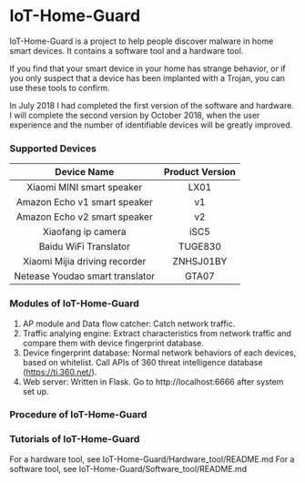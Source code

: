 # IoT-Home-Guard


IoT-Home-Guard is a project to help people discover malware in home smart devices. It contains a software tool and a hardware tool.

If you find that your smart device in your home has strange behavior, or if you only suspect that a device has been implanted with a Trojan, you can use these tools to confirm.

In July 2018 I had completed the first version of the software and hardware. I will complete the second version by October 2018, when the user experience and the number of identifiable devices will be greatly improved.

### Supported Devices

Device Name | Product Version |
:---------: | :---------:|
Xiaomi MINI smart speaker | LX01 |
Amazon Echo v1 smart speaker | v1 |
Amazon Echo v2 smart speaker | v2 |
Xiaofang ip camera | iSC5 |
Baidu WiFi Translator | TUGE830 |
Xiaomi Mijia driving recorder | ZNHSJ01BY |
Netease Youdao smart translator | GTA07 |

### Modules of IoT-Home-Guard

1. AP module and Data flow catcher: Catch network traffic.
2. Traffic analying engine: Extract characteristics from network traffic and compare them with device fingerprint database.
3. Device fingerprint database: Normal network behaviors of each devices, based on whitelist. Call APIs of 360 threat intelligence database (https://ti.360.net/).
4. Web server: Written in Flask. Go to http://localhost:6666 after system set up.

### Procedure of IoT-Home-Guard




### Tutorials of IoT-Home-Guard

For a hardware tool, see IoT-Home-Guard/Hardware_tool/README.md
For a software tool, see IoT-Home-Guard/Software_tool/README.md



